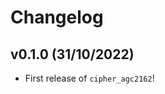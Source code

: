 # Changelog

<!--next-version-placeholder-->

## v0.1.0 (31/10/2022)

- First release of `cipher_agc2162`!